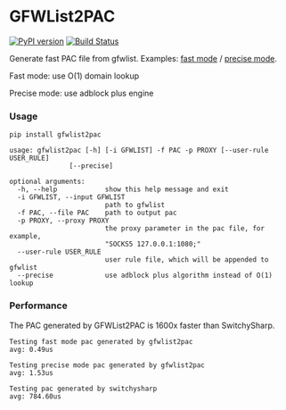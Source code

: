 GFWList2PAC
===========

[![PyPI version]][PyPI] [![Build Status]][Travis CI]

Generate fast PAC file from gfwlist. Examples: [fast mode] / [precise mode].

Fast mode: use O(1) domain lookup

Precise mode: use adblock plus engine


### Usage

    pip install gfwlist2pac
    
    usage: gfwlist2pac [-h] [-i GFWLIST] -f PAC -p PROXY [--user-rule USER_RULE]
                   [--precise]

    optional arguments:
      -h, --help            show this help message and exit
      -i GFWLIST, --input GFWLIST
                            path to gfwlist
      -f PAC, --file PAC    path to output pac
      -p PROXY, --proxy PROXY
                            the proxy parameter in the pac file, for example,
                            "SOCKS5 127.0.0.1:1080;"
      --user-rule USER_RULE
                            user rule file, which will be appended to gfwlist
      --precise             use adblock plus algorithm instead of O(1) lookup

### Performance

The PAC generated by GFWList2PAC is 1600x faster than SwitchySharp.

    Testing fast mode pac generated by gfwlist2pac
    avg: 0.49us

    Testing precise mode pac generated by gfwlist2pac
    avg: 1.53us

    Testing pac generated by switchysharp
    avg: 784.60us

[Build Status]: https://img.shields.io/travis/clowwindy/gfwlist2pac/master.svg?style=flat
[Travis CI]:    https://travis-ci.org/clowwindy/gfwlist2pac
[PyPI]:         https://pypi.python.org/pypi/gfwlist2pac
[PyPI version]: https://img.shields.io/pypi/v/gfwlist2pac.svg?style=flat
[fast mode]:    https://github.com/clowwindy/gfwlist2pac/blob/master/test/proxy.pac
[precise mode]: https://github.com/clowwindy/gfwlist2pac/blob/master/test/proxy_abp.pac
